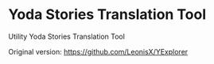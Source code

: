 # Yoda Stories Translation Tool

Utility Yoda Stories Translation Tool

Original version: https://github.com/LeonisX/YExplorer
